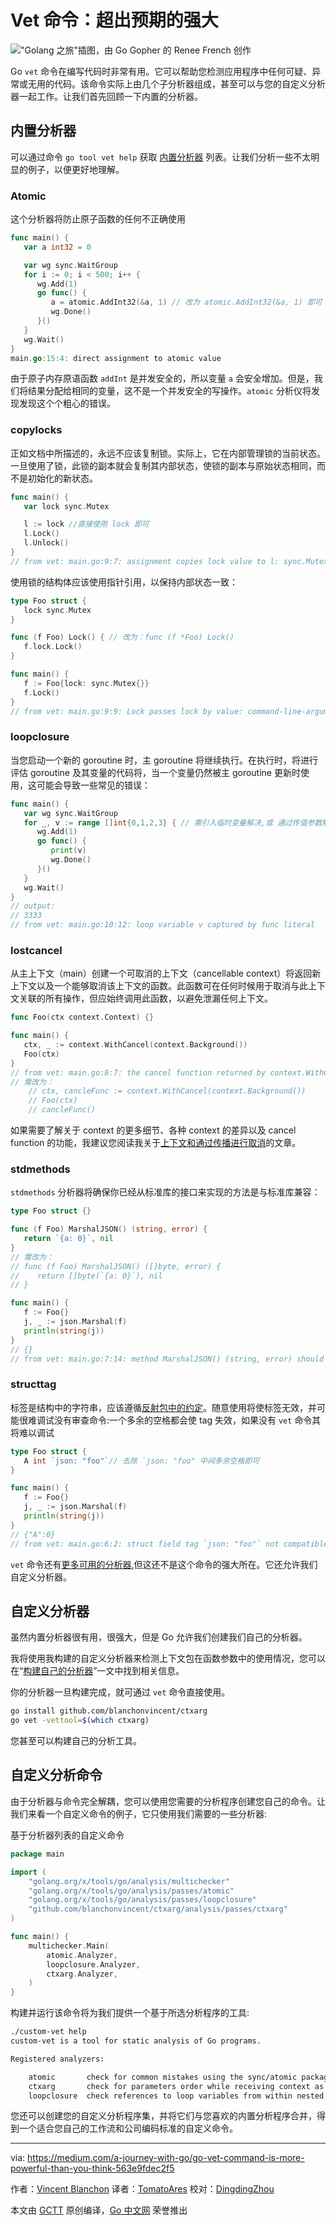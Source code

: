 # Vet 命令：超出预期的强大

!["Golang 之旅"插图，由 Go Gopher 的 Renee French 创作](https://raw.githubusercontent.com/studygolang/gctt-images2/master/go-vet-command-is-more-powerful-than-you-think/go-vet.png)

Go `vet` 命令在编写代码时非常有用。它可以帮助您检测应用程序中任何可疑、异常或无用的代码。该命令实际上由几个子分析器组成，甚至可以与您的自定义分析器一起工作。让我们首先回顾一下内置的分析器。

## 内置分析器

可以通过命令 `go tool vet help` 获取 [内置分析器](https://golang.org/cmd/vet/) 列表。让我们分析一些不太明显的例子，以便更好地理解。

### Atomic

这个分析器将防止原子函数的任何不正确使用

```go
func main() {
   var a int32 = 0

   var wg sync.WaitGroup
   for i := 0; i < 500; i++ {
      wg.Add(1)
      go func() {
         a = atomic.AddInt32(&a, 1) // 改为 atomic.AddInt32(&a, 1) 即可
         wg.Done()
      }()
   }
   wg.Wait()
}
main.go:15:4: direct assignment to atomic value
```

由于原子内存原语函数 `addInt` 是并发安全的，所以变量 `a` 会安全增加。但是，我们将结果分配给相同的变量，这不是一个并发安全的写操作。`atomic` 分析仪将发现发现这个个粗心的错误。

### copylocks

正如文档中所描述的，永远不应该复制锁。实际上，它在内部管理锁的当前状态。一旦使用了锁，此锁的副本就会复制其内部状态，使锁的副本与原始状态相同，而不是初始化的新状态。

```go
func main() {
   var lock sync.Mutex

   l := lock //直接使用 lock 即可
   l.Lock()
   l.Unlock()
}
// from vet: main.go:9:7: assignment copies lock value to l: sync.Mutex
```

使用锁的结构体应该使用指针引用，以保持内部状态一致：

```go
type Foo struct {
   lock sync.Mutex
}

func (f Foo) Lock() { // 改为：func (f *Foo) Lock()
   f.lock.Lock()
}

func main() {
   f := Foo{lock: sync.Mutex{}}
   f.Lock()
}
// from vet: main.go:9:9: Lock passes lock by value: command-line-arguments.Foo contains sync.Mutex
```

### loopclosure

当您启动一个新的 goroutine 时，主 goroutine 将继续执行。在执行时，将进行评估 goroutine 及其变量的代码将，当一个变量仍然被主 goroutine 更新时使用，这可能会导致一些常见的错误：

```go
func main() {
   var wg sync.WaitGroup
   for _, v := range []int{0,1,2,3} { // 需引入临时变量解决,或 通过传值参数解决
      wg.Add(1)
      go func() {
         print(v)
         wg.Done()
      }()
   }
   wg.Wait()
}
// output:
// 3333
// from vet: main.go:10:12: loop variable v captured by func literal
```

### lostcancel

从主上下文（main）创建一个可取消的上下文（cancellable context）将返回新上下文以及一个能够取消该上下文的函数。此函数可在任何时候用于取消与此上下文关联的所有操作，但应始终调用此函数，以避免泄漏任何上下文。

```go
func Foo(ctx context.Context) {}

func main() {
   ctx, _ := context.WithCancel(context.Background())
   Foo(ctx)
}
// from vet: main.go:8:7: the cancel function returned by context.WithCancel should be called, not discarded, to avoid a context leak
// 需改为：
    // ctx, cancleFunc := context.WithCancel(context.Background())
    // Foo(ctx)
    // cancleFunc()
```

如果需要了解关于 context 的更多细节、各种 context 的差异以及 cancel function 的功能，我建议您阅读我关于[上下文和通过传播进行取消](https://medium.com/@blanchon.vincent/go-context-and-cancellation-by-propagation-7a808bbc889c)的文章。

### stdmethods

`stdmethods` 分析器将确保你已经从标准库的接口来实现的方法是与标准库兼容：

```go
type Foo struct {}

func (f Foo) MarshalJSON() (string, error) {
   return `{a: 0}`, nil
}
// 需改为：
// func (f Foo) MarshalJSON() ([]byte, error) {
//    return []byte(`{a: 0}`), nil
// }

func main() {
   f := Foo{}
   j, _ := json.Marshal(f)
   println(string(j))
}
// {}
// from vet: main.go:7:14: method MarshalJSON() (string, error) should have signature MarshalJSON() ([]byte, error)
```

### structtag

标签是结构中的字符串，应该遵循[反射包中的约定](http://golang.org/pkg/reflect/#StructTag)。随意使用将使标签无效，并可能很难调试没有审查命令:一个多余的空格都会使 tag 失效，如果没有 `vet` 命令其将难以调试

```go
type Foo struct {
   A int `json: "foo"`// 去除 `json: "foo" 中间多余空格即可
}

func main() {
   f := Foo{}
   j, _ := json.Marshal(f)
   println(string(j))
}
// {"A":0}
// from vet: main.go:6:2: struct field tag `json: "foo"` not compatible with reflect.StructTag.Get: bad syntax for struct tag value
```

`vet` 命令还有[更多可用的分析器](https://github.com/golang/tools/blob/release-branch.go1.12/go/analysis/cmd/vet/vet.go#L51-L73),但这还不是这个命令的强大所在。它还允许我们自定义分析器。

## 自定义分析器

虽然内置分析器很有用，很强大，但是 Go 允许我们创建我们自己的分析器。

我将使用我构建的自定义分析器来检测上下文包在函数参数中的使用情况，您可以在“[构建自己的分析器](https://medium.com/@blanchon.vincent/go-how-to-build-your-own-analyzer-f6d83315586f)”一文中找到相关信息。

你的分析器一旦构建完成，就可通过 `vet` 命令直接使用。

```sh
go install github.com/blanchonvincent/ctxarg
go vet -vettool=$(which ctxarg)
```

您甚至可以构建自己的分析工具。

## 自定义分析命令

由于分析器与命令完全解耦，您可以使用您需要的分析程序创建您自己的命令。让我们来看一个自定义命令的例子，它只使用我们需要的一些分析器:

基于分析器列表的自定义命令

```go
package main

import (
    "golang.org/x/tools/go/analysis/multichecker"
    "golang.org/x/tools/go/analysis/passes/atomic"
    "golang.org/x/tools/go/analysis/passes/loopclosure"
    "github.com/blanchonvincent/ctxarg/analysis/passes/ctxarg"
)

func main() {
    multichecker.Main(
        atomic.Analyzer,
        loopclosure.Analyzer,
        ctxarg.Analyzer,
    )
}
```

构建并运行该命令将为我们提供一个基于所选分析程序的工具:

```sh
./custom-vet help
custom-vet is a tool for static analysis of Go programs.

Registered analyzers:

    atomic       check for common mistakes using the sync/atomic package
    ctxarg       check for parameters order while receiving context as parameter
    loopclosure  check references to loop variables from within nested functions
```

您还可以创建您的自定义分析程序集，并将它们与您喜欢的内置分析程序合并，得到一个适合您自己的工作流和公司编码标准的自定义命令。

---

via: <https://medium.com/a-journey-with-go/go-vet-command-is-more-powerful-than-you-think-563e9fdec2f5>

作者：[Vincent Blanchon](https://medium.com/@blanchon.vincent)
译者：[TomatoAres](https://github.com/TomatoAres)
校对：[DingdingZhou](https://github.com/DingdingZhou)

本文由 [GCTT](https://github.com/studygolang/GCTT) 原创编译，[Go 中文网](https://studygolang.com/) 荣誉推出
